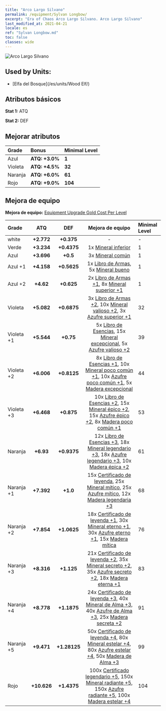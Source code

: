 ```yaml
---
title: "Arco Largo Silvano"
permalink: /equipment/Sylvan Longbow/
excerpt: "Era of Chaos Arco Largo Silvano. Arco Largo Silvano"
last_modified_at: 2021-04-21
locale: es
ref: "Sylvan Longbow.md"
toc: false
classes: wide
---
```


  ![Arco Largo Silvano](/images/e/e_2031.png)

## Used by Units:

* [Elfa del Bosque](/es/units/Wood Elf/) 


## Atributos básicos
 **Stat 1:** ATQ

 **Stat 2:** DEF

## Mejorar atributos

  |     Grade    |   Bonus | Minimal Level | 
  |:-------------|:--------|:--------------| 
  | Azul | **ATQ: +3.0%** | **1** | 
  | Violeta | **ATQ: +4.5%** | **32** | 
  | Naranja | **ATQ: +6.0%** | **61** | 
  | Rojo | **ATQ: +9.0%** | **104** | 


## Mejora de equipo
 **Mejora de equipo:** [Equipment Upgrade Gold Cost Per Level](/equipment/EquipmentUpgradeCostPerLevel/) 

  |          Grade      | ATQ | DEF | Mejora de equipo | Minimal Level |
  |:--------------------|:---------:|:---------:|:----------------:|:--------------|
  | white | **+2.772** | **+0.375** | - | - |
  | Verde | **+3.234** | **+0.4375** | 1x [Mineral inferior](/es/Items/mat_1/) | 1 |
  | Azul | **+3.696** | **+0.5** | 3x [Mineral común](/es/Items/mat_6/) | 1 |
  | Azul +1 | **+4.158** | **+0.5625** | 1x [Libro de Armas](/es/Items/mat_18/), 5x [Mineral bueno](/es/Items/mat_12/) | 1 |
  | Azul +2 | **+4.62** | **+0.625** | 2x [Libro de Armas +1](/es/Items/mat_25/), 8x [Mineral superior +1](/es/Items/mat_19/) | 1 |
  | Violeta | **+5.082** | **+0.6875** | 3x [Libro de Armas +2](/es/Items/mat_32/), 10x [Mineral valioso +2](/es/Items/mat_26/), 3x [Azufre superior +1](/es/Items/mat_22/) | 32 |
  | Violeta +1 | **+5.544** | **+0.75** | 5x [Libro de Esencias](/es/Items/mat_39/), 15x [Mineral excepcional](/es/Items/mat_33/), 5x [Azufre valioso +2](/es/Items/mat_29/) | 39 |
  | Violeta +2 | **+6.006** | **+0.8125** | 8x [Libro de Esencias +1](/es/Items/mat_46/), 10x [Mineral poco común +1](/es/Items/mat_40/), 10x [Azufre poco común +1](/es/Items/mat_43/), 5x [Madera excepcional](/es/Items/mat_34/) | 44 |
  | Violeta +3 | **+6.468** | **+0.875** | 10x [Libro de Esencias +2](/es/Items/mat_53/), 15x [Mineral épico +2](/es/Items/mat_47/), 15x [Azufre épico +2](/es/Items/mat_50/), 8x [Madera poco común +1](/es/Items/mat_41/) | 53 |
  | Naranja | **+6.93** | **+0.9375** | 12x [Libro de Esencias +3](/es/Items/mat_60/), 18x [Mineral legendario +3](/es/Items/mat_54/), 18x [Azufre legendario +3](/es/Items/mat_57/), 10x [Madera épica +2](/es/Items/mat_48/) | 61 |
  | Naranja +1 | **+7.392** | **+1.0** | 15x [Certificado de leyenda](/es/Items/mat_67/), 25x [Mineral mítico](/es/Items/mat_61/), 25x [Azufre mítico](/es/Items/mat_64/), 12x [Madera legendaria +3](/es/Items/mat_55/) | 68 |
  | Naranja +2 | **+7.854** | **+1.0625** | 18x [Certificado de leyenda +1](/es/Items/mat_74/), 30x [Mineral eterno +1](/es/Items/mat_68/), 30x [Azufre eterno +1](/es/Items/mat_71/), 15x [Madera mítica](/es/Items/mat_62/) | 76 |
  | Naranja +3 | **+8.316** | **+1.125** | 21x [Certificado de leyenda +2](/es/Items/mat_81/), 35x [Mineral secreto +2](/es/Items/mat_75/), 35x [Azufre secreto +2](/es/Items/mat_78/), 18x [Madera eterna +1](/es/Items/mat_69/) | 83 |
  | Naranja +4 | **+8.778** | **+1.1875** | 24x [Certificado de leyenda +3](/es/Items/mat_88/), 40x [Mineral de Alma +3](/es/Items/mat_82/), 40x [Azufre de Alma +3](/es/Items/mat_85/), 25x [Madera secreta +2](/es/Items/mat_76/) | 91 |
  | Naranja +5 | **+9.471** | **+1.28125** | 50x [Certificado de leyenda +4](/es/Items/mat_95/), 80x [Mineral estelar +4](/es/Items/mat_89/), 80x [Azufre estelar +4](/es/Items/mat_92/), 50x [Madera de Alma +3](/es/Items/mat_83/) | 99 |
  | Rojo | **+10.626** | **+1.4375** | 100x [Certificado legendario +5](/es/Items/mat_102/), 150x [Mineral radiante +5](/es/Items/mat_96/), 150x [Azufre radiante +5](/es/Items/mat_99/), 100x [Madera estelar +4](/es/Items/mat_90/) | 104 |

